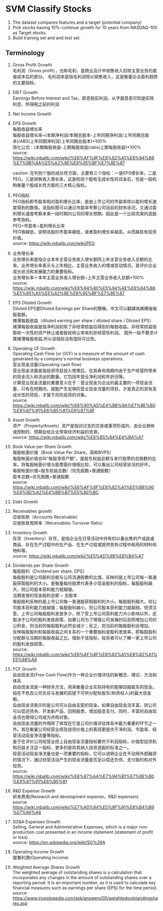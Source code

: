 # SVM Classify Stocks

1. The dataset compares features and a target (potential company)
2. Pick stocks having 10%-continue growth for 10 years from NASDAQ-100 as Target stocks.
3. Build training set and and test set.

## Terminology
1. Gross Profit Growth\
    毛利润（Gross profit），也称毛利，是商业会计中销售收入扣除主营业务的直接成本后的部分。 毛利润率是指毛利润除以销售收入，这是衡量企业盈利趋势的主要指标。

2. EBIT Growth\
    Earnings Before Interest and Tax，即息税前利润，从字面意思可知是扣除利息、所得税之前的利润

3. Net Income Growth

4. EPS Growth\
    每股收益增长率\
    每股收益增长率=(本期净利润/本期总股本-上年同期净利润/上年同期总股本)/ABS(上年同期净利润/上年同期总股本)*100%\
    简化公式：(本期每股收益-上期每股收益)/abs(上期每股收益)*100%\
    source: https://wiki.mbalib.com/wiki/%E6%AF%8F%E8%82%A1%E6%94%B6%E7%9B%8A%E5%A2%9E%E9%95%BF%E7%8E%87

    caution: 在判别个股的成长性方面，主要有三个指标：一是EPS增长率，二是PEG，三是销售收入增长率，这是检验个股有无成长性的试金石，也是一般机构衡量个股成长性方面的三大核心指标。

5. PEG指标\
    PEG指标即市盈率相对盈利增长比率，是由上市公司的市盈率除以盈利增长速度得到的数值。该指标既可以通过市盈率考察公司目前的财务状况，又通过盈利增长速度考察未来一段时期内公司的增长预期，因此是一个比较完美的选股参考指标。\
    PEG=市盈率÷盈利增长比率\
    PEG值越低，说明该股的市盈率越低，或者盈利增长率越高，从而越具有投资价值。\
    source: https://wiki.mbalib.com/wiki/PEG

6. 业务增长率\
    业务增长率是指企业本年主营业务收入增长额同上年主营业务收入总额的比率。业务增长率表示与上年相比，主营业务收入的增减变动情况，是评价企业成长状况和发展能力的重要指标。\
    业务增长率＝本年主营业务收入增长额÷上年主营业务收入总额×100%\
    source: https://wiki.mbalib.com/wiki/%E9%94%80%E5%94%AE%E6%94%B6%E5%85%A5%E5%A2%9E%E9%95%BF%E7%8E%87

7. EPS Diluted Growth\
    Diluted EPS是Diluted Earnings per Share的簡稱，中文可以翻譯為稀釋後每股盈餘。\
    摊薄每股收益（diluted earning per share / diluted share / Diluted EPS）\
    摊薄每股收益是指净利润扣除了非经常损益后得到的每股收益。非经常损益指那些一次性的资产转让或者股权转让带来的非经营性利润。
    国外一般不要求计算摊薄每股收益,所以该指标没有国际可比性。

8. Operating CF Growth\
    Operating Cash Flow (or OCF) is a measure of the amount of cash generated by a company's normal business operations.\
    营业现金流量(Operating cash flow)\
    营业现金流量是指投资项目投入使用后，在其寿命周期内由于生产经营所带来的现金流入和流出的数量。它包括年营业净利润和年折旧等。\
    计算营业现金流量的重要意义在于：营业现金为企业的最主要的一项现金流量，只有在短期内，就能产生足够的营业现金流量的项目，才是真正的具有高成长性的项目，才属于风险投资的对象。\
    source: https://wiki.mbalib.com/wiki/%E8%90%A5%E4%B8%9A%E7%8E%B0%E9%87%91%E6%B5%81%E9%87%8F

9. Asset Growth\
    资产（Property/Assets）资产是指对过去的交易或事项形成的、由企业拥有或控制的、预期会给企业带来经济利益的资源。\
    source: https://wiki.mbalib.com/wiki/%E8%B5%84%E4%BA%A7

10. Book Value per Share Growth\
    每股帐面价值（Book Value Per Share，简称BVPS）\
    每股帐面价值也叫“每股净资产额”，是股东权益总额与发行股票的总股数的比率。将每股帐面价值与股票面价值相比较，可以看出公司经营状况的好坏。\
    每股帐面价值=股东权益总数/（优先股数+普通股数）\
    股本总数=优先股数+普通股数\
    source: https://wiki.mbalib.com/wiki/%E6%AF%8F%E8%82%A1%E5%B8%90%E9%9D%A2%E4%BB%B7%E5%80%BC

11. Debt Growth

12. Receivables growth\
    应收账款（Accounts Receivable）\
    应收账款周转率（Receivables Turnover Ratio）

13. Inventory Growth\
    存货（Inventory）存货，是指企业在日常活动中持有的以备出售的产成品或商品、处在生产过程中的在产品、在生产过程或提供劳务过程中耗用的材料和物料等。\
    source: https://wiki.mbalib.com/wiki/%E5%AD%98%E8%B4%A7

14. Dividends per Share Growth\
    每股股利（Dividend per share, DPS）\
    每股股利是公司股利总额与公司流通股数的比值。反映的是上市公司每一普通股获取股利的大小。是衡量每份股票代表多少现金股利的指标，每股股利越大，则公司股本获利能力就越强。\
    当期发放的现金股利总额 ÷ 总股本\
    每股股利反映的是上市公司每一普通股获取股利的大小。每股股利越大，则公司股本获利能力就越强；每股股利越小，则公司股本获利能力就越弱。但须注意，上市公司每股股利发放多少，除了受上市公司获利能力大小影响以外，还取决于公司的股利发放政策。如果公司为了增强公司发展的后劲而增加公司的公积金，则当前的每股股利必然会减少；反之，则当前的每股股利会增加。\
    反映每股股利和每股收益之间关系的一个重要指标是股利发放率，即每股股利分配额与当期的每股收益之比。借助于该指标，投资者可以了解一家上市公司的股利发放政策。\
    source: https://wiki.mbalib.com/wiki/%E6%AF%8F%E8%82%A1%E8%82%A1%E5%88%A9

15. FCF Growth\
    自由现金流(Free Cash Flow)作为一种企业价值评估的新概念、理论、方法和体系\
    自由现金流是一种财务方法，用来衡量企业实际持有的能够回报股东的现金。指在不危及公司生存与发展的前提下可供分配给股东(和债权人)的最大现金额。\
    自由现金流表示的是公司可以自由支配的现金。如果自由现金流丰富，则公司可以偿还债务、开发新产品、回购股票、增加股息支付。同时，丰富的自由现金流也使得公司成为并购对象。\
    自由现金流量的作用除了体现在它是公司价值评估体系中最为重要的环节之一外，其在衡量公司经营业绩及投资价值上的表现更是优于净利润、市盈率、经营活动现金净流量等指标。\
    鉴于在评价公司经营业绩上自由现金流量指标要优于利润指标，价值型投资机构日益关注这一指标，更多的是将其纳入投资选股的标准之一。\
    经营活动现金净流量也是一项重要的指标，它可以说明企业在不动用外部融资的情况下，通过经营活动产生的现金流量是否足以偿还负债、支付股利和对外投资。\
    source: https://wiki.mbalib.com/wiki/%E8%87%AA%E7%94%B1%E7%8E%B0%E9%87%91%E6%B5%81

16. R&D Expense Growth\
    研发费用(Research and development expense，R&D expenses)\
    source: https://wiki.mbalib.com/wiki/%E7%A0%94%E5%8F%91%E8%B4%B9%E7%94%A8

17. SG&A Expenses Growth\
    Selling, General and Administrative Expenses, which is a major non-production cost presented in an income statement (statement of profit or loss).\
    source: https://en.wikipedia.org/wiki/SG%26A

18. Operating Income Growth\
    營業利潤(Operating Income)

19. Weighted Average Shares Growth\
    The weighted average of outstanding shares is a calculation that incorporates any changes in the amount of outstanding shares over a reporting period. It is an important number, as it is used to calculate key financial measures such as earnings per share (EPS) for the time period.\
    source: https://www.investopedia.com/ask/answers/05/weightedoutstandingshares.asp
    